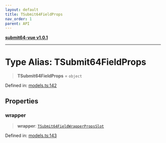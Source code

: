 ```yaml
---
layout: default
title: TSubmit64FieldProps
nav_order: 1
parent: API
---
```


[**submit64-vue v1.0.1**](../README.md)

***

# Type Alias: TSubmit64FieldProps

> **TSubmit64FieldProps** = `object`

Defined in: [models.ts:142](https://github.com/CHUReimsDSN/Submit64-Vue/blob/b0ac49071bd835942dbc5de42858809d4b23b034/src/models.ts#L142)

## Properties

### wrapper

> **wrapper**: [`TSubmit64FieldWrapperPropsSlot`](TSubmit64FieldWrapperPropsSlot.md)

Defined in: [models.ts:143](https://github.com/CHUReimsDSN/Submit64-Vue/blob/b0ac49071bd835942dbc5de42858809d4b23b034/src/models.ts#L143)

